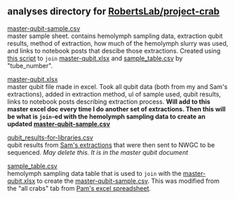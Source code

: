 ## analyses directory for [RobertsLab/project-crab](https://github.com/RobertsLab/project-crab)

[master-qubit-sample.csv](https://github.com/RobertsLab/project-crab/blob/master/analyses/master-qubit-sample.csv)    
master sample sheet. contains hemolymph sampling data, extraction qubit results, method of extraction, how much of the hemolymph slurry was used, and links to notebook posts that descibe those extractions. Created using [this script](https://github.com/RobertsLab/project-crab/blob/master/scripts/081919-sample-qubit-master.Rmd) to `join` [master-qubit.xlsx](https://github.com/RobertsLab/project-crab/blob/master/analyses/master-qubit.xlsx) and [sample_table.csv](https://github.com/RobertsLab/project-crab/blob/master/analyses/sample_table.csv) by "tube_number". 

[master-qubit.xlsx](https://github.com/RobertsLab/project-crab/blob/master/analyses/master-qubit.xlsx)    
master qubit file made in excel. Took all qubit data (both from my and Sam's extractions), added in extraction method, ul of sample used, qubit results, links to notebook posts describing extraction process. **Will add to this master excel doc every time I do another set of extractions. Then this will be what is `join`-ed with the hemolymph sampling data to create an updated [master-qubit-sample.csv](https://github.com/RobertsLab/project-crab/blob/master/analyses/master-qubit-sample.csv)**

[qubit_results-for-libraries.csv](https://github.com/RobertsLab/project-crab/blob/master/analyses/qubit_results-for-libraries.csv)    
qubit results from [Sam's extractions](https://robertslab.github.io/sams-notebook/2019/04/30/RNA-Isolation-and-Quantification-C.bairdi-Hemolymph-Pellet-in-RNAlater.html) that were then sent to NWGC to be sequenced. _May delete this. It is in the master qubit document_

[sample_table.csv](https://github.com/RobertsLab/project-crab/blob/master/analyses/sample_table.csv)   
hemolymph sampling data table that is used to `join` with the [master-qubit.xlsx](https://github.com/RobertsLab/project-crab/blob/master/analyses/master-qubit.xlsx) to create the [master-qubit-sample.csv](https://github.com/RobertsLab/project-crab/blob/master/analyses/master-qubit-sample.csv). This was modified from the "all crabs" tab from [Pam's excel spreadsheet](https://github.com/RobertsLab/project-crab/blob/master/data/Excel-data-from-Pam/20180125-NPRB-crab-sample-data.xlsx). 



